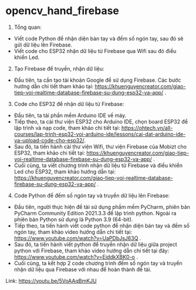 # opencv_hand_firebase
1. Tổng quan:
- Viết code Python để nhận diện bàn tay và đếm số ngón tay, sau đó sẽ gửi dữ liệu lên Firebase.
- Viết code cho ESP32 nhận dữ liệu từ Firebase qua Wifi sau đó điều khiển Led.
2. Tạo Firebase để truyền, nhận dữ liệu:
- Đầu tiên, ta cần tạo tài khoản Google để sử dụng Firebase. Các bước hướng dẫn chi tiết tham khảo tại: https://khuenguyencreator.com/giao-tiep-voi-realtime-database-firebase-su-dung-esp32-va-app/ .
3. Code cho ESP32 để nhận dữ liệu từ Firebase:
- Đầu tiên, ta tải phần mềm Arduino IDE về máy.
- Tiếp theo, ta cài thư viện ESP32 cho Arduino IDE, chọn board ESP32 để lập trình và nạp code, tham khảo chi tiết tại: https://ohtech.vn/all-courses/lap-trinh-esp32-voi-arduino-ide/lessons/cai-dat-arduino-ide-va-upload-code-cho-esp32/.
- Sau đó, ta tiến hành cài thư viện Wifi, thư viện Firebase của Mobizt cho ESP32, tham khảo chi tiết tại: https://khuenguyencreator.com/giao-tiep-voi-realtime-database-firebase-su-dung-esp32-va-app/ .
- Cuối cùng, ta viết chương trình nhận dữ liệu từ Firebase và điều khiển Led cho ESP32, tham khảo hướng dẫn tại: https://khuenguyencreator.com/giao-tiep-voi-realtime-database-firebase-su-dung-esp32-va-app/ .
4. Code Python để đếm số ngón tay và truyền dữ liệu lên Firebase:
- Đầu tiên, người thực hiện đề tài sử dụng phầm mềm PyCharm, phiên bản PyCharm Community Edition 2021.3.3 để lập trình python. Ngoài ra phiên bản Python sử dụng là Python 3.9 (64-bit).
- Tiếp theo, ta tiến hành viết code python để nhận diện bàn tay và đếm số ngón tay, tham khảo video hướng dẫn chi tiết tại: https://www.youtube.com/watch?v=UaPDbJsJ63Q .
- Sau đó, ta tiến hành viết python để truyền nhận dữ liệu giữa project python với Firebase, tham khảo video hướng dẫn chi tiết tại đây: https://www.youtube.com/watch?v=EiddkXBK0-o . 
- Cuối cùng, ta kết hợp 2 code chương trình đếm số ngón tay và truyền nhận dữ liệu qua Firebase với nhau để hoàn thành đề tài.

Link: https://youtu.be/5VoAAqBmKJU
